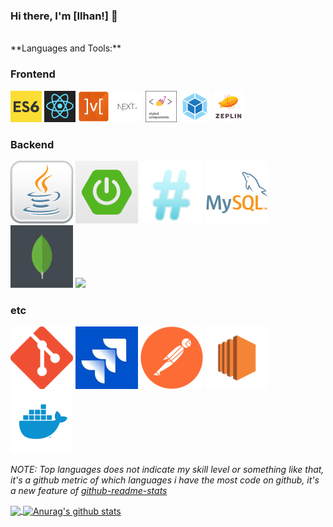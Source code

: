 ### Hi there, I'm [Ilhan!] 👋

<br />
**Languages and Tools:**  

### Frontend
<div>
<img src="https://github.com/RyuIL/portfolio/blob/master/src/assets/img/ES6.jpg" width="50px" alt="ES6" title="ES6">
<img src="https://github.com/RyuIL/portfolio/blob/master/src/assets/img/react.png" width="50px" title="React">
<img src="https://github.com/RyuIL/portfolio/blob/master/src/assets/img/mobx.png" width="50px" title="Mobx">
<img src="https://github.com/RyuIL/portfolio/blob/master/src/assets/img/nextjs.png" width="50px" title="Next.js">
<img src="https://github.com/RyuIL/portfolio/blob/master/src/assets/img/styled-components.png" width="50px" title="Styled-components">
<img src="https://github.com/RyuIL/portfolio/blob/master/src/assets/img/webpack.png" width="50px" title="Webpack">
<img src="https://github.com/RyuIL/portfolio/blob/master/src/assets/img/zeplin.png" width="50px" title="Zeplin">
</div>

### Backend
<div> 
<img src="https://github.com/RyuIL/portfolio/blob/master/src/assets/img/java.png" width="100px" title="Java">
<img src="https://github.com/RyuIL/portfolio/blob/master/src/assets/img/springboot.png" width="100px" title="Spring boot">
<img src="https://github.com/RyuIL/portfolio/blob/master/src/assets/img/Expressjs.png" width="100px" title="Express">
<img src="https://github.com/RyuIL/portfolio/blob/master/src/assets/img/mysql.png" width="100px" title="Mysql">
<img src="https://github.com/RyuIL/portfolio/blob/master/src/assets/img/mongodb.png" width="100px" title="MongoDB">
<img src="https://t1.daumcdn.net/cfile/tistory/211B43475865B4201E" width="100px">
</div>

### etc
<div> 
<img src="https://github.com/RyuIL/portfolio/blob/master/src/assets/img/git.png" width="100px"  title="Git">
<img src="https://github.com/RyuIL/portfolio/blob/master/src/assets/img/jira.jpg" width="100px"  title="Jira">
<img src="https://github.com/RyuIL/portfolio/blob/master/src/assets/img/postman.png" width="100px"  title="Postman">
<img src="https://github.com/RyuIL/portfolio/blob/master/src/assets/img/amazon-ec2.png" width="100px"  title="EC2">
<img src="https://github.com/RyuIL/portfolio/blob/master/src/assets/img/docker.png" width="100px"  title="Docker">
</div>


<!--- 
  if you have forked this to use on your profile, 
  Change the `github-readme-stats.jihunhong.vercel.app` to `github-readme-stats.vercel.app` 
--->

<!-- Change the `github-readme-stats.jihunhong.vercel.app` to `github-readme-stats.vercel.app`  -->

*NOTE: Top languages does not indicate my skill level or something like that, it's a github metric of which languages i have the most code on github, it's a new feature of [github-readme-stats](https://github.com/jihunhong/github-readme-stats)*

<a href="https://github.com/RyuIL/github-readme-stats">
  <img align="center" src="https://github-readme-stats.vercel.app/api/top-langs/?username=RyuIL&theme=default&hide_langs_below=1" />
</a>
<a href="https://github.com/RyuIL/github-readme-stats">
  <img align="center" src="https://github-readme-stats.anuraghazra1.vercel.app/api?username=RyuIL&show_icons=true&theme=default&line_height=27" alt="Anurag's github stats" />
</a>
